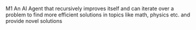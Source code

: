 M1
An AI Agent that recursively improves itself and can iterate over a problem to find more efficient solutions in topics like math, physics etc. and provide novel solutions
